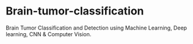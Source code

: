 # Brain-tumor-classification
Brain Tumor Classification and Detection using Machine Learning, Deep learning, CNN &amp; Computer Vision.
